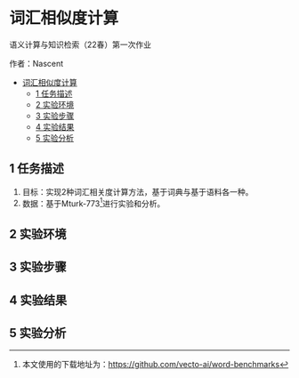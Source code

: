 # 词汇相似度计算

语义计算与知识检索（22春）第一次作业

作者：Nascent

- [词汇相似度计算](#词汇相似度计算)
  - [1 任务描述](#1-任务描述)
  - [2 实验环境](#2-实验环境)
  - [3 实验步骤](#3-实验步骤)
  - [4 实验结果](#4-实验结果)
  - [5 实验分析](#5-实验分析)

## 1 任务描述

1. 目标：实现2种词汇相关度计算方法，基于词典与基于语料各一种。
2. 数据：基于Mturk-773[^1]进行实验和分析。

[^1]: 本文使用的下载地址为：https://github.com/vecto-ai/word-benchmarks


## 2 实验环境

## 3 实验步骤

## 4 实验结果

## 5 实验分析